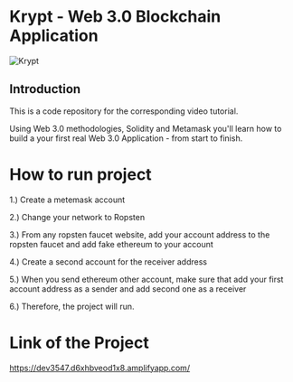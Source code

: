 # Krypt - Web 3.0 Blockchain Application
![Krypt](https://i.ibb.co/DVF4tNW/image.png)

## Introduction
This is a code repository for the corresponding video tutorial.

Using Web 3.0 methodologies, Solidity and Metamask you'll learn how to build a your first real Web 3.0 Application - from start to finish.

# How to run project
1.) Create a metemask account

2.) Change your network to Ropsten 

3.) From any ropsten faucet website, add your account address to the ropsten faucet and add fake ethereum to your account

4.) Create a second account for the receiver address

5.) When you send ethereum other account, make sure that add your first account address as a sender and add second one as a receiver

6.) Therefore, the project will run. 


# Link of the Project 

https://dev3547.d6xhbveod1x8.amplifyapp.com/

